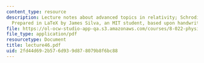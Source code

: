 ```yaml
---
content_type: resource
description: Lecture notes about advanced topics in relativity; Schrodinger equation.
  Prepared in LaTeX by James Silva, an MIT student, based upon handwritten notes.
file: https://ol-ocw-studio-app-qa.s3.amazonaws.com/courses/8-022-physics-ii-electricity-and-magnetism-fall-2006/2fd44d692b576d939d878079b8f6bc88_lecture46.pdf
file_type: application/pdf
resourcetype: Document
title: lecture46.pdf
uid: 2fd44d69-2b57-6d93-9d87-8079b8f6bc88
---
```

